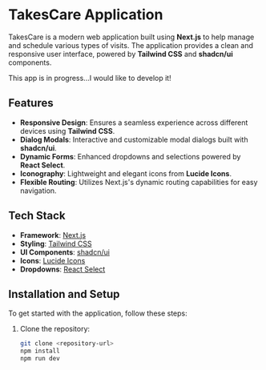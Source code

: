 # TakesCare Application

TakesCare is a modern web application built using **Next.js** to help manage and schedule various types of visits. The application provides a clean and responsive user interface, powered by **Tailwind CSS** and **shadcn/ui** components.

This app is in progress...I would like to develop it!

## Features

-   **Responsive Design**: Ensures a seamless experience across different devices using **Tailwind CSS**.
-   **Dialog Modals**: Interactive and customizable modal dialogs built with **shadcn/ui**.
-   **Dynamic Forms**: Enhanced dropdowns and selections powered by **React Select**.
-   **Iconography**: Lightweight and elegant icons from **Lucide Icons**.
-   **Flexible Routing**: Utilizes Next.js's dynamic routing capabilities for easy navigation.

## Tech Stack

-   **Framework**: [Next.js](https://nextjs.org/)
-   **Styling**: [Tailwind CSS](https://tailwindcss.com/)
-   **UI Components**: [shadcn/ui](https://ui.shadcn.dev/)
-   **Icons**: [Lucide Icons](https://lucide.dev/)
-   **Dropdowns**: [React Select](https://react-select.com/)

## Installation and Setup

To get started with the application, follow these steps:

1. Clone the repository:
    ```bash
    git clone <repository-url>
    npm install
    npm run dev
    ```
